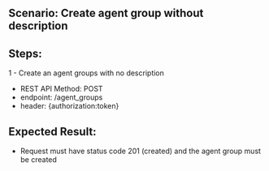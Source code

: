 ## Scenario: Create agent group without description 
## Steps:

1 - Create an agent groups with no description

- REST API Method: POST
- endpoint: /agent_groups
- header: {authorization:token}


## Expected Result:
- Request must have status code 201 (created) and the agent group must be created
